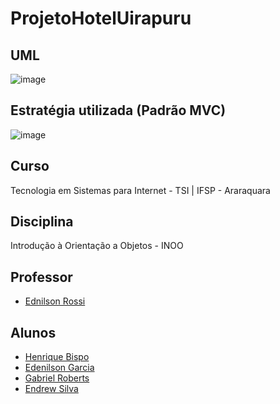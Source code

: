 # ProjetoHotelUirapuru

## UML
![image](https://github.com/edenilsonjunior/ProjetoHotelUirapuru/assets/110670578/5cd0d5f2-871c-4b21-9ae4-9acd7db9c60a)

## Estratégia utilizada (Padrão MVC)
![image](https://github.com/edenilsonjunior/ProjetoHotelUirapuru/assets/110670578/e9ec5f4c-e31c-4ef6-9eaa-0db9a5dd1301)

## Curso

Tecnologia em Sistemas para Internet - TSI | IFSP - Araraquara

## Disciplina

Introdução à Orientação a Objetos - INOO


## Professor

- [Ednilson Rossi](https://github.com/ednilsonrossi)

## Alunos 

- [Henrique Bispo](https://github.com/RICKBISPO)
- [Edenilson Garcia](https://github.com/edenilsonjunior)
- [Gabriel Roberts](https://github.com/roberttiss)
- [Endrew Silva](https://github.com/EndrewGomess)
